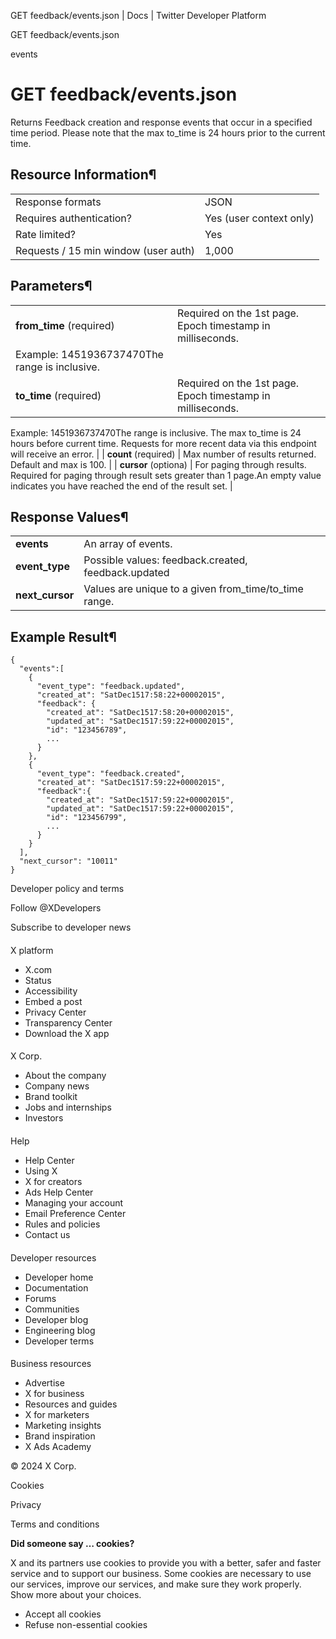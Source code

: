 



GET feedback/events.json | Docs | Twitter Developer Platform 





































































































GET feedback/events.json



events

GET feedback/events.json
========================


Returns Feedback creation and response events that occur in a
specified time period. Please note that the max to\_time is 24 hours
prior to the current time.


Resource Information¶
---------------------




|  |  |
| --- | --- |
| Response formats | JSON |
| Requires authentication? | Yes (user context only) |
| Rate limited? | Yes |
| Requests / 15 min window (user auth) | 1,000 |


Parameters¶
-----------




|  |  |
| --- | --- |
| **from\_time** (required) | Required on the 1st page. Epoch timestamp in milliseconds.
Example: 1451936737470The range is inclusive. |
| **to\_time** (required) | Required on the 1st page. Epoch timestamp in milliseconds.
Example: 1451936737470The range is inclusive. The max to\_time is
24 hours before current time. Requests for more recent data via this
endpoint will receive an error. |
| **count** (required) | Max number of results returned. Default and max is 100. |
| **cursor** (optiona) | For paging through results. Required for paging through
result sets greater than 1
page.An empty value
indicates you have reached the end of the result set. |


Response Values¶
----------------




|  |  |
| --- | --- |
| **events** | An array of events. |
| **event\_type** | Possible values: feedback.created, feedback.updated |
| **next\_cursor** | Values are unique to a given from\_time/to\_time range. |


Example Result¶
---------------



```
{
  "events":[
    {
      "event_type": "feedback.updated",
      "created_at": "SatDec1517:58:22+00002015",
      "feedback": {
        "created_at": "SatDec1517:58:20+00002015",
        "updated_at": "SatDec1517:59:22+00002015",
        "id": "123456789",
        ...
      }
    },
    {
      "event_type": "feedback.created",
      "created_at": "SatDec1517:59:22+00002015",
      "feedback":{
        "created_at": "SatDec1517:59:22+00002015",
        "updated_at": "SatDec1517:59:22+00002015",
        "id": "123456799",
        ...
      }
    }
  ],
  "next_cursor": "10011"
}
```


















Developer policy and terms


Follow @XDevelopers


Subscribe to developer news












#### 
 X platform


* X.com
* Status
* Accessibility
* Embed a post
* Privacy Center
* Transparency Center
* Download the X app




#### 
 X Corp.


* About the company
* Company news
* Brand toolkit
* Jobs and internships
* Investors




#### 
 Help


* Help Center
* Using X
* X for creators
* Ads Help Center
* Managing your account
* Email Preference Center
* Rules and policies
* Contact us




#### 
 Developer resources


* Developer home
* Documentation
* Forums
* Communities
* Developer blog
* Engineering blog
* Developer terms




#### 
 Business resources


* Advertise
* X for business
* Resources and guides
* X for marketers
* Marketing insights
* Brand inspiration
* X Ads Academy









 © 2024 X Corp.
 


Cookies


Privacy


Terms and conditions






















**Did someone say … cookies?**  
  


 X and its partners use cookies to provide you with a better, safer and
 faster service and to support our business. Some cookies are necessary to use
 our services, improve our services, and make sure they work properly.
 Show more about your choices.


 




* Accept all cookies
* Refuse non-essential cookies















